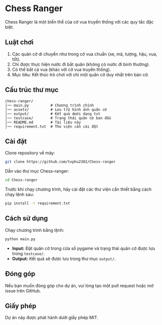 # Chess Ranger

Chess Ranger là một biến thể của cờ vua truyền thống với các quy tắc đặc biệt.

## Luật chơi
1. Các quân cờ di chuyển như trong cờ vua chuẩn (xe, mã, tượng, hậu, vua, tốt).
2. Chỉ được thực hiện nước đi bắt quân (không có nước đi bình thường).
3. Có thể bắt cả vua (khác với cờ vua truyền thống).
4. Mục tiêu: Kết thúc trò chơi với chỉ một quân cờ duy nhất trên bàn cờ.

## Cấu trúc thư mục
```
chess-ranger/
│── main.py          # Chương trình chính
│── assets/          # Lưu trữ hình ảnh quân cờ
│── output/          # Kết quả dưới dạng txt
│── testcase/        # Trạng thái quân cờ ban đầu
│── README.md        # Tài liệu này
│── requirement.txt  # Thư viện cần cài đặt
```

## Cài đặt
Clone repository về máy:
```bash
git clone https://github.com/txphu2302/Chess-ranger
```
Dẫn vào thư mục Chess-ranger:
```bash
cd Chess-ranger
```
Trước khi chạy chương trình, hãy cài đặt các thư viện cần thiết bằng cách chạy lệnh sau:
```bash
pip install -r requirement.txt
```

## Cách sử dụng
Chạy chương trình bằng lệnh:
```bash
python main.py
```
- **Input:** Đặt quân cờ trong cửa sổ pygame và trạng thái quân cờ được lưu trong `testcase/`.
- **Output:** Kết quả sẽ được lưu trong thư mục `output/`.

## Đóng góp
Nếu bạn muốn đóng góp cho dự án, vui lòng tạo một pull request hoặc mở issue trên GitHub.

## Giấy phép
Dự án này được phát hành dưới giấy phép MIT.

